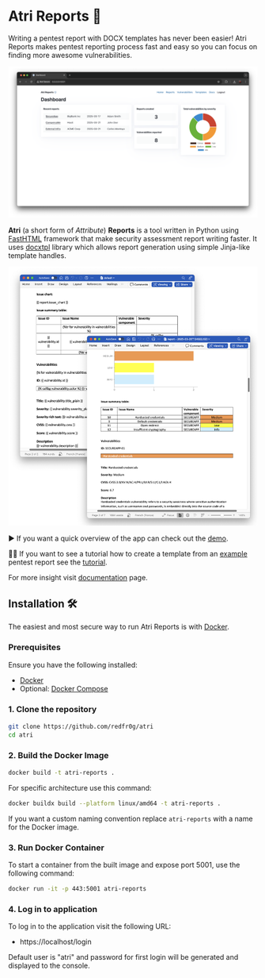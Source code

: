 # Atri Reports 💨
Writing a pentest report with DOCX templates has never been easier! Atri Reports makes pentest reporting process fast and easy so you can focus on finding more awesome vulnerabilities.

![Dashboard Screenshot](assets/images/dashboard.png)

**Atri** (a short form of *Attribute*) **Reports** is a tool written in Python using [FastHTML](https://fastht.ml/) framework that make security assessment report writing faster. It uses [docxtpl](https://docxtpl.readthedocs.io/en/latest/) library which allows report generation using simple Jinja-like template handles.

![Report Generation](assets/images/generation.png)

▶️ If you want a quick overview of the app can check out the [demo](https://vimeo.com/1070240043/fd4183d5ec).

🧑‍🎓 If you want to see a tutorial how to create a template from an [example](https://github.com/hmaverickadams/TCM-Security-Sample-Pentest-Report/blob/master/Demo%20Company%20-%20Security%20Assessment%20Findings%20Report.docx) pentest report see the [tutorial](https://vimeo.com/1070240213/001810725f).

For more insight visit [documentation](./DOCS.md) page.

## Installation 🛠️
The easiest and most secure way to run Atri Reports is with [Docker](https://www.docker.com/).

### Prerequisites

Ensure you have the following installed:

- [Docker](https://www.docker.com/)
- Optional: [Docker Compose](https://docs.docker.com/compose/)


### 1. Clone the repository
```bash
git clone https://github.com/redfr0g/atri
cd atri
```

### 2. Build the Docker Image
```bash
docker build -t atri-reports .
```

For specific architecture use this command:

```bash
docker buildx build --platform linux/amd64 -t atri-reports .
```

If you want a custom naming convention replace `atri-reports` with a name for the Docker image.

### 3. Run Docker Container
To start a container from the built image and expose port 5001, use the following command:

```bash
docker run -it -p 443:5001 atri-reports
```

### 4. Log in to application
To log in to the application visit the following URL:

- https://localhost/login

Default user is "atri" and password for first login will be generated and displayed to the console.